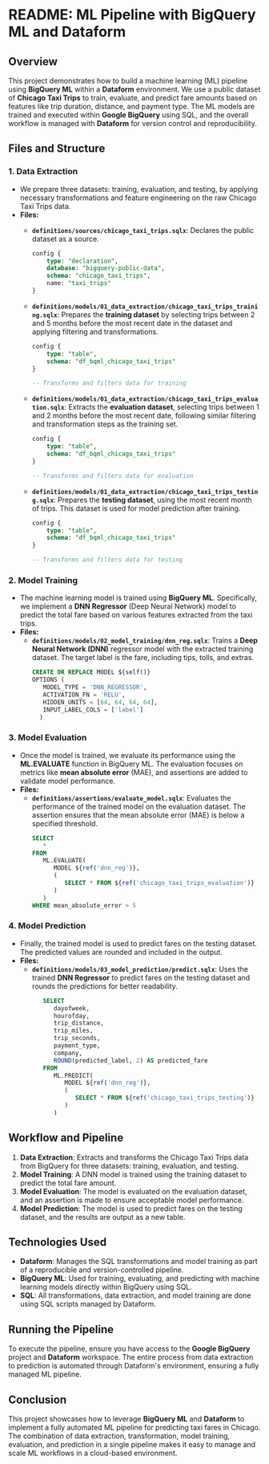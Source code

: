 # README: ML Pipeline with BigQuery ML and Dataform

## Overview

This project demonstrates how to build a machine learning (ML) pipeline using **BigQuery ML** within a **Dataform** environment. We use a public dataset of **Chicago Taxi Trips** to train, evaluate, and predict fare amounts based on features like trip duration, distance, and payment type. The ML models are trained and executed within **Google BigQuery** using SQL, and the overall workflow is managed with **Dataform** for version control and reproducibility.

## Files and Structure

### 1. **Data Extraction**
   - We prepare three datasets: training, evaluation, and testing, by applying necessary transformations and feature engineering on the raw Chicago Taxi Trips data.
   - **Files:**
     - **`definitions/sources/chicago_taxi_trips.sqlx`**:
       Declares the public dataset as a source.
       ```sql
       config {
           type: "declaration",
           database: "bigquery-public-data",
           schema: "chicago_taxi_trips",
           name: "taxi_trips"
       }
       ```

     - **`definitions/models/01_data_extraction/chicago_taxi_trips_training.sqlx`**:
       Prepares the **training dataset** by selecting trips between 2 and 5 months before the most recent date in the dataset and applying filtering and transformations.
       ```sql
       config {
           type: "table",
           schema: "df_bqml_chicago_taxi_trips"
       }

       -- Transforms and filters data for training
       ```

     - **`definitions/models/01_data_extraction/chicago_taxi_trips_evaluation.sqlx`**:
       Extracts the **evaluation dataset**, selecting trips between 1 and 2 months before the most recent date, following similar filtering and transformation steps as the training set.
       ```sql
       config {
           type: "table",
           schema: "df_bqml_chicago_taxi_trips"
       }
       
       -- Transforms and filters data for evaluation
       ```

     - **`definitions/models/01_data_extraction/chicago_taxi_trips_testing.sqlx`**:
       Prepares the **testing dataset**, using the most recent month of trips. This dataset is used for model prediction after training.
       ```sql
       config {
           type: "table",
           schema: "df_bqml_chicago_taxi_trips"
       }
       
       -- Transforms and filters data for testing
       ```

### 2. **Model Training**
   - The machine learning model is trained using **BigQuery ML**. Specifically, we implement a **DNN Regressor** (Deep Neural Network) model to predict the total fare based on various features extracted from the taxi trips.
   - **Files:**
     - **`definitions/models/02_model_training/dnn_reg.sqlx`**:
       Trains a **Deep Neural Network (DNN)** regressor model with the extracted training dataset. The target label is the fare, including tips, tolls, and extras.
       ```sql
       CREATE OR REPLACE MODEL ${self()}  
       OPTIONS (
          MODEL_TYPE = 'DNN_REGRESSOR',
          ACTIVATION_FN = 'RELU',
          HIDDEN_UNITS = [64, 64, 64, 64],
          INPUT_LABEL_COLS = ['label']
         )
       ```

### 3. **Model Evaluation**
   - Once the model is trained, we evaluate its performance using the **ML.EVALUATE** function in BigQuery ML. The evaluation focuses on metrics like **mean absolute error** (MAE), and assertions are added to validate model performance.
   - **Files:**
     - **`definitions/assertions/evaluate_model.sqlx`**:
       Evaluates the performance of the trained model on the evaluation dataset. The assertion ensures that the mean absolute error (MAE) is below a specified threshold.
       ```sql
       SELECT
          *
       FROM
          ML.EVALUATE(
             MODEL ${ref('dnn_reg')}, 
             (
                SELECT * FROM ${ref('chicago_taxi_trips_evaluation')}
             )
          )
       WHERE mean_absolute_error > 5
       ```

### 4. **Model Prediction**
   - Finally, the trained model is used to predict fares on the testing dataset. The predicted values are rounded and included in the output.
   - **Files:**
     - **`definitions/models/03_model_prediction/predict.sqlx`**:
       Uses the trained **DNN Regressor** to predict fares on the testing dataset and rounds the predictions for better readability.
       ```sql
          SELECT
             dayofweek,
             hourofday,
             trip_distance,
             trip_miles,
             trip_seconds,
             payment_type,
             company,
             ROUND(predicted_label, 2) AS predicted_fare
          FROM
             ML.PREDICT(
                MODEL ${ref('dnn_reg')},
                (
                   SELECT * FROM ${ref('chicago_taxi_trips_testing')}
                )
             )
       ```

## Workflow and Pipeline

1. **Data Extraction**: Extracts and transforms the Chicago Taxi Trips data from BigQuery for three datasets: training, evaluation, and testing.
2. **Model Training**: A DNN model is trained using the training dataset to predict the total fare amount.
3. **Model Evaluation**: The model is evaluated on the evaluation dataset, and an assertion is made to ensure acceptable model performance.
4. **Model Prediction**: The model is used to predict fares on the testing dataset, and the results are output as a new table.

## Technologies Used

- **Dataform**: Manages the SQL transformations and model training as part of a reproducible and version-controlled pipeline.
- **BigQuery ML**: Used for training, evaluating, and predicting with machine learning models directly within BigQuery using SQL.
- **SQL**: All transformations, data extraction, and model training are done using SQL scripts managed by Dataform.

## Running the Pipeline

To execute the pipeline, ensure you have access to the **Google BigQuery** project and **Dataform** workspace. The entire process from data extraction to prediction is automated through Dataform's environment, ensuring a fully managed ML pipeline.

## Conclusion

This project showcases how to leverage **BigQuery ML** and **Dataform** to implement a fully automated ML pipeline for predicting taxi fares in Chicago. The combination of data extraction, transformation, model training, evaluation, and prediction in a single pipeline makes it easy to manage and scale ML workflows in a cloud-based environment.
